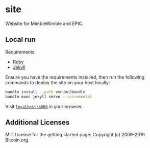 # site

Website for MimbleWimble and EPIC.

## Local run

Requirements:
* [Ruby](https://www.ruby-lang.org/)
* [Jekyll](https://jekyllrb.com/)

Ensure you have the requirements installed, then run the following commands
to deploy the site on your host locally:
```sh
bundle install --path vendor/bundle
bundle exec jekyll serve --incremental
```
Visit [`localhost:4000`](http://localhost:4000) in your browser.

## Additional Licenses
MIT License for the getting started page: Copyright (c) 2009-2019 Bitcoin.org.
